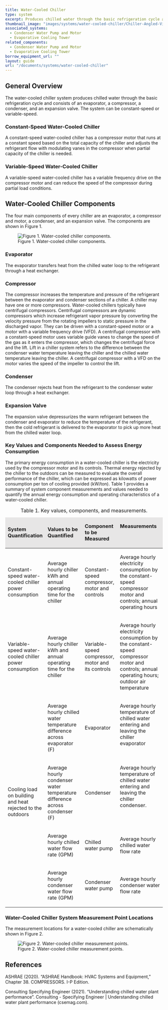 ```yaml
---
title: Water-Cooled Chiller
type: system
excerpt: Produces chilled water through the basic refrigeration cycle and consists of an evaporator, a compressor, a condenser, and an expansion valve. The system can be constant-speed or variable-speed.
thumbnail_image: "images/systems/water-cooled-chiller/Chiller-Angled-View-1.jpg"
associated_systems:
  - Condenser Water Pump and Motor
  - Evaporative Cooling Tower
related_components:
  - Condenser Water Pump and Motor
  - Evaporative Cooling Tower
borrow_equipment_url: ""
layout: guide
url: "/documents/systems/water-cooled-chiller"
---
```


## General Overview

The water-cooled chiller system produces chilled water through the basic refrigeration cycle and consists of an evaporator, a compressor, a condenser, and an expansion valve. The system can be constant-speed or variable-speed.

### Constant-Speed Water-Cooled Chiller

A constant-speed water-cooled chiller has a compressor motor that runs at a constant speed based on the total capacity of the chiller and adjusts the refrigerant flow with modulating vanes in the compressor when partial capacity of the chiller is needed.

### Variable-Speed Water-Cooled Chiller

A variable-speed water-cooled chiller has a variable frequency drive on the compressor motor and can reduce the speed of the compressor during partial load conditions. 

## Water-Cooled Chiller Components

The four main components of every chiller are an evaporator, a compressor and motor, a condenser, and an expansion valve. The components are shown in Figure 1. 

<figure class="figure mb-3 mt-3">
  <img src="/images/systems/water-cooled-chiller/3D-Chillers-diagram_1.jpg" class="figure-img img-fluid rounded zoom" alt="Figure 1. Water-cooled chiller components.">
  <figcaption class="figure-caption text-left">Figure 1. Water-cooled chiller components.</figcaption>
</figure>

### Evaporator

The evaporator transfers heat from the chilled water loop to the refrigerant through a heat exchanger.  

### Compressor

The compressor increases the temperature and pressure of the refrigerant between the evaporator and condenser sections of a chiller. A chiller may have one or more compressors. Water-cooled chillers typically have centrifugal compressors. Centrifugal compressors are dynamic compressors which increase refrigerant vapor pressure by converting the velocity pressure from the rotating impellers to static pressure in the discharged vapor. They can be driven with a constant-speed motor or a motor with a variable frequency drive (VFD). A centrifugal compressor with a constant-speed motor uses variable guide vanes to change the speed of the gas as it enters the compressor, which changes the centrifugal force and the lift. Lift in a chiller system refers to the difference between the condenser water temperature leaving the chiller and the chilled water temperature leaving the chiller. A centrifugal compressor with a VFD on the motor varies the speed of the impeller to control the lift.

### Condenser

The condenser rejects heat from the refrigerant to the condenser water loop through a heat exchanger.

### Expansion Valve

The expansion valve depressurizes the warm refrigerant between the condenser and evaporator to reduce the temperature of the refrigerant, then the cold refrigerant is delivered to the evaporator to pick up more heat from the chilled water loop. 

### Key Values and Components Needed to Assess Energy Consumption

The primary energy consumption in a water-cooled chiller is the electricity used by the compressor motor and its controls. Thermal energy rejected by the chiller to the outdoors can be measured to evaluate the overall performance of the chiller, which can be expressed as kilowatts of power consumption per ton of cooling provided (kW/ton). Table 1 provides a summary of system component measurements and values needed to quantify the annual energy consumption and operating characteristics of a water-cooled chiller. 

<table width="631" cellspacing="0" cellpadding="7">
    <caption>Table 1. Key values, components, and measurements.</caption>
    <thead>
        <tr>
            <td height="4" bgcolor="#e7e6e6">
                <p><strong>System Quantification</strong></p>
            </td>
            <td bgcolor="#e7e6e6">
                <p><strong>Values to be Quantified</strong></p>
            </td>
            <td bgcolor="#e7e6e6">
                <p><strong>Component to be Measured&nbsp;</strong></p>
            </td>
            <td valign="top" bgcolor="#e7e6e6">
                <p><strong>Measurements</strong></p>
            </td>
        </tr>
    </thead>
    <tbody>
        <tr>
            <td height="25">
                <p>Constant-speed water-cooled chiller power consumption</p>
            </td>
            <td>
                <p>Average hourly chiller kWh and annual operating time for the chiller</p>
            </td>
            <td>
                <p>Constant-speed compressor, motor and controls</p>
            </td>
            <td valign="top">
                <p>Average hourly electricity consumption by the constant-speed compressor motor and controls; annual operating hours</p>
            </td>
        </tr>
        <tr>
            <td height="25">
                <p>Variable-speed water-cooled chiller power consumption</p>
            </td>
            <td>
                <p>Average hourly chiller kWh and annual operating time for the chiller</p>
            </td>
            <td>
                <p>Variable-speed compressor, motor and its controls</p>
            </td>
            <td valign="top">
                <p>Average hourly electricity consumption by the constant-speed compressor motor and controls; annual operating hours; outdoor air temperature</p>
            </td>
        </tr>
        <tr>
            <td rowspan="4" height="24" style="vertical-align:middle;">
                <p>Cooling load on building and heat rejected to the outdoors</p>
            </td>
            <td>
                <p>Average hourly chilled water temperature difference across evaporator (F)</p>
            </td>
            <td>
                <p>Evaporator</p>
            </td>
            <td valign="top">
                <p>Average hourly temperature of chilled water entering and leaving the chiller evaporator</p>
            </td>
        </tr>
        <tr>
            <td width="34.51143451143451%">
                <p>Average hourly condenser water temperature difference across condenser (F)</p>
            </td>
            <td width="24.74012474012474%">
                <p>Condenser</p>
            </td>
            <td width="40.74844074844075%" valign="top">
                <p>Average hourly temperature of chilled water entering and leaving the chiller condenser.</p>
            </td>
        </tr>
        <tr>
            <td width="34.51143451143451%">
                <p>Average hourly chilled water flow rate (GPM)</p>
            </td>
            <td width="24.74012474012474%">
                <p>Chilled water pump</p>
            </td>
            <td width="40.74844074844075%">
                <p>Average hourly chilled water flow rate</p>
            </td>
        </tr>
        <tr>
            <td width="34.51143451143451%">
                <p>Average hourly condenser water flow rate (GPM)</p>
            </td>
            <td width="24.74012474012474%">
                <p>Condenser water pump&nbsp;</p>
            </td>
            <td width="40.74844074844075%">
                <p>Average hourly condenser water flow rate&nbsp;</p>
            </td>
        </tr>
    </tbody>
</table>

### Water-Cooled Chiller System Measurement Point Locations

The measurement locations for a water-cooled chiller are schematically shown in Figure 2.

<figure class="figure mb-3 mt-3">
  <img src="/images/systems/water-cooled-chiller/chiller-Diagram-with-measurement-point.jpg" class="figure-img img-fluid rounded zoom" alt="Figure 2. Water-cooled chiller measurement points.">
  <figcaption class="figure-caption text-left">Figure 2. Water-cooled chiller measurement points.</figcaption>
</figure>

## References

ASHRAE (2020). “ASHRAE Handbook: HVAC Systems and Equipment,” Chapter 38. COMPRESSORS. I-P Edition.

Consulting Specifying Engineer (2021). “Understanding chilled water plant performance”. Consulting - Specifying Engineer | Understanding chilled water plant performance (csemag.com).
